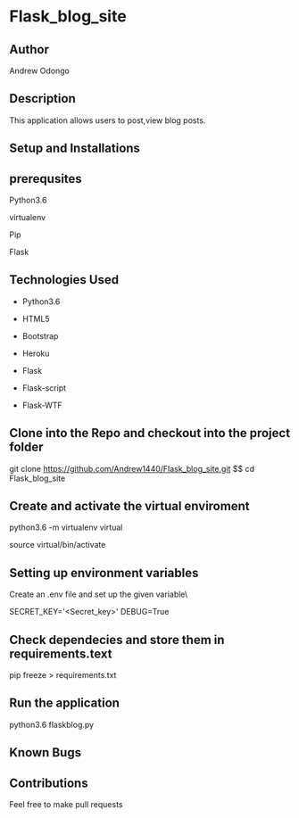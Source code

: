 # Flask_blog_site

## Author
Andrew Odongo

## Description
This application allows users to post,view blog posts.

## Setup and Installations

## prerequsites
Python3.6

virtualenv

Pip

Flask

## Technologies Used
- Python3.6

- HTML5

- Bootstrap 

- Heroku

- Flask

- Flask-script

- Flask-WTF

## Clone into the Repo and checkout into the project folder
git clone https://github.com/Andrew1440/Flask_blog_site.git $$ cd Flask_blog_site

## Create and activate the virtual enviroment
python3.6 -m virtualenv virtual

source virtual/bin/activate

## Setting up environment variables
Create an .env file and set up the given variable\

SECRET_KEY='<Secret_key>'
DEBUG=True

## Check dependecies and store them in requirements.text

pip freeze > requirements.txt

## Run the application
python3.6 flaskblog.py 

## Known Bugs

##

## Contributions

Feel free to make pull requests

